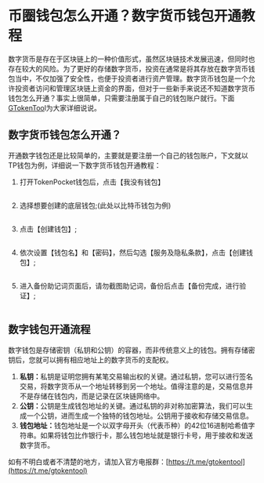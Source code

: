 # 币圈钱包怎么开通？数字货币钱包开通教程

数字货币是存在于区块链上的一种价值形式，虽然区块链技术发展迅速，但同时也存在较大的风险。为了更好的存储数字货币，投资在通常是将其存放在数字货币钱包当中，不仅加强了安全性，也便于投资者进行资产管理。数字货币钱包是一个允许投资者访问和管理区块链上资金的界面，但对于一些新手来说还不知道数字货币钱包怎么开通？事实上很简单，只需要注册属于自己的钱包账户就行。下面[GTokenToo](https://www.gtokentool.com)l为大家详细说说。

## 数字货币钱包怎么开通？

开通数字钱包还是比较简单的，主要就是要注册一个自己的钱包账户，下文就以TP钱包为例，详细说一下数字货币钱包开通教程：

1. 打开TokenPocket钱包后，点击【我没有钱包】

<figure><img src="../.gitbook/assets/1 (3).jpg" alt=""><figcaption></figcaption></figure>

2. 选择想要创建的底层钱包;(此处以比特币钱包为例)

<figure><img src="../.gitbook/assets/2 (3).jpg" alt=""><figcaption></figcaption></figure>

3. 点击【创建钱包】;

<figure><img src="../.gitbook/assets/3 (2).jpg" alt=""><figcaption></figcaption></figure>

4. 依次设置【钱包名】和【密码】，然后勾选【服务及隐私条款】，点击【创建钱包】;

<figure><img src="../.gitbook/assets/4 (2).jpg" alt=""><figcaption></figcaption></figure>

5. 进入备份助记词页面后，请勿截图助记词，备份后点击【备份完成，进行验证】;

<figure><img src="../.gitbook/assets/5 (1).jpg" alt=""><figcaption></figcaption></figure>

## 数字钱包开通流程

数字钱包是存储密钥（私钥和公钥）的容器，而非传统意义上的钱包。拥有存储密钥后，您就可以拥有相应地址上的数字货币的支配权。

1. **私钥：**&#x79C1;钥是证明您拥有某笔交易输出权的关键。通过私钥，您可以进行签名交易，将数字货币从一个地址转移到另一个地址。值得注意的是，交易信息并不是存储在钱包内，而是记录在区块链网络中。
2. **公钥：**&#x516C;钥是生成钱包地址的关键。通过私钥的非对称加密算法，我们可以生成一个公钥，进而生成一个独特的钱包地址。公钥用于接收和存储交易信息。
3. **钱包地址：**&#x94B1;包地址是一个以双字母开头（代表币种）的42位16进制哈希值字符串。如果将钱包比作银行卡，那么钱包地址就是银行卡号，用于接收和发送数字货币。

如有不明白或者不清楚的地方，请加入官方电报群：[https://t.me/gtokentool](https://t.me/gtokentool)
